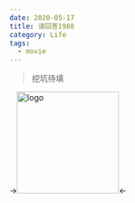 ```yaml
---
date: 2020-05-17
title: 请回答1988
category: Life
tags:
  - movie
---
```


> 挖坑待填

<!-- more -->
-><img width="180" src="https://pic3.zhimg.com/v2-f88aa902503ab7095e044b7ba47f136e_r.jpg" alt="logo"><-

